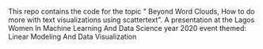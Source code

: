 This repo contains the code for the topic " Beyond Word Clouds, How to do more with text visualizations using scattertext".
A presentation at the Lagos Women In Machine Learning And Data Science year 2020 event themed: Linear Modeling And Data Visualization
